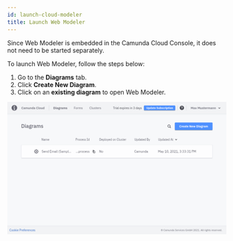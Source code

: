 ```yaml
---
id: launch-cloud-modeler
title: Launch Web Modeler
---
```


Since Web Modeler is embedded in the Camunda Cloud Console, it does not need to be started separately.

To launch Web Modeler, follow the steps below:

1. Go to the **Diagrams** tab.
2. Click **Create New Diagram**.
3. Click on an **existing diagram** to open Web Modeler.

![diagram overview](img/bpmn-diagrams-overview.png)
